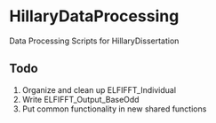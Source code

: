 # HillaryDataProcessing
Data Processing Scripts for HillaryDissertation

## Todo
1. Organize and clean up ELFIFFT_Individual
2. Write ELFIFFT_Output_BaseOdd
3. Put common functionality in new shared functions